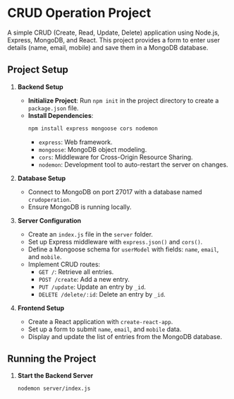 # CRUD Operation Project

A simple CRUD (Create, Read, Update, Delete) application using Node.js, Express, MongoDB, and React. This project provides a form to enter user details (name, email, mobile) and save them in a MongoDB database.

## Project Setup

1. **Backend Setup**
   - **Initialize Project**: Run `npm init` in the project directory to create a `package.json` file.
   - **Install Dependencies**:
     ```bash
     npm install express mongoose cors nodemon
     ```
     - `express`: Web framework.
     - `mongoose`: MongoDB object modeling.
     - `cors`: Middleware for Cross-Origin Resource Sharing.
     - `nodemon`: Development tool to auto-restart the server on changes.

2. **Database Setup**
   - Connect to MongoDB on port 27017 with a database named `crudoperation`.
   - Ensure MongoDB is running locally.

3. **Server Configuration**
   - Create an `index.js` file in the `server` folder.
   - Set up Express middleware with `express.json()` and `cors()`.
   - Define a Mongoose schema for `userModel` with fields: `name`, `email`, and `mobile`.
   - Implement CRUD routes:
     - `GET /`: Retrieve all entries.
     - `POST /create`: Add a new entry.
     - `PUT /update`: Update an entry by `_id`.
     - `DELETE /delete/:id`: Delete an entry by `_id`.

4. **Frontend Setup**
   - Create a React application with `create-react-app`.
   - Set up a form to submit `name`, `email`, and `mobile` data.
   - Display and update the list of entries from the MongoDB database.

## Running the Project

1. **Start the Backend Server**
   ```bash
   nodemon server/index.js



